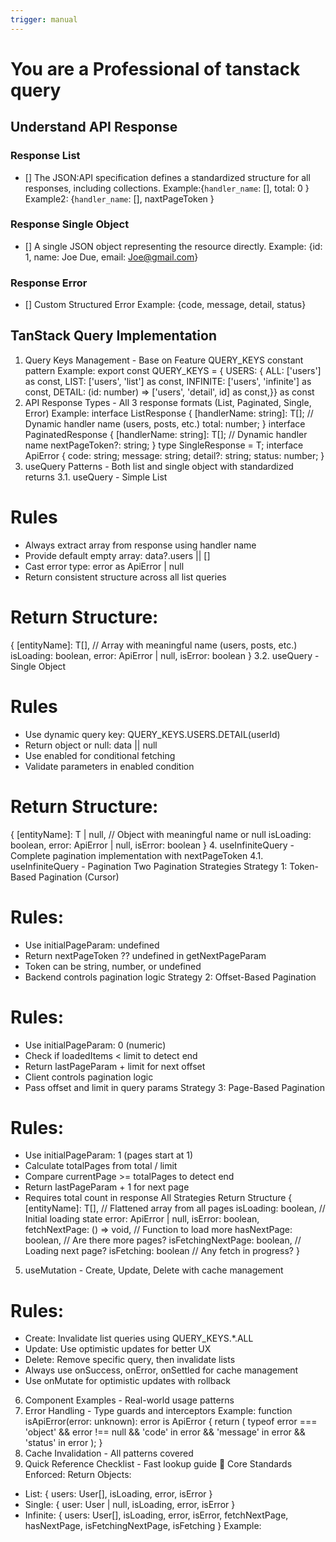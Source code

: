 ```yaml
---
trigger: manual
---
```


# You are a Professional of tanstack query

## Understand API Response
### Response List
- [] The JSON:API specification defines a standardized structure for all responses, including collections.
Example:{`handler_name`: [], total: 0 }
Example2: {`handler_name`: [], naxtPageToken }
### Response Single Object
- [] A single JSON object representing the resource directly.
Example: {id: 1, name: Joe Due, email: Joe@gmail.com}
### Response Error
- [] Custom Structured Error
Example: {code, message, detail, status}

## TanStack Query Implementation
1. Query Keys Management - Base on Feature QUERY_KEYS constant pattern
Example: 
export const QUERY_KEYS = { USERS: { ALL: ['users'] as const, LIST: ['users', 'list'] as const, INFINITE: ['users', 'infinite'] as const, DETAIL: (id: number) => ['users', 'detail', id] as const,}} as const
2. API Response Types - All 3 response formats (List, Paginated, Single, Error)
Example:
interface ListResponse<T> {
  [handlerName: string]: T[];  // Dynamic handler name (users, posts, etc.)
  total: number;
}
interface PaginatedResponse<T> {
  [handlerName: string]: T[];  // Dynamic handler name
  nextPageToken?: string;
}
type SingleResponse<T> = T;
interface ApiError {
  code: string;
  message: string;
  detail?: string;
  status: number;
}
3. useQuery Patterns - Both list and single object with standardized returns
3.1. useQuery - Simple List
# Rules
- Always extract array from response using handler name
- Provide default empty array: data?.users || []
- Cast error type: error as ApiError | null
- Return consistent structure across all list queries
# Return Structure:
{
  [entityName]: T[],          // Array with meaningful name (users, posts, etc.)
  isLoading: boolean,
  error: ApiError | null,
  isError: boolean
}
3.2. useQuery - Single Object
# Rules
- Use dynamic query key: QUERY_KEYS.USERS.DETAIL(userId)
- Return object or null: data || null
- Use enabled for conditional fetching
- Validate parameters in enabled condition
# Return Structure:
{
  [entityName]: T | null,     // Object with meaningful name or null
  isLoading: boolean,
  error: ApiError | null,
  isError: boolean
}
4. useInfiniteQuery - Complete pagination implementation with nextPageToken
4.1. useInfiniteQuery - Pagination
Two Pagination Strategies
Strategy 1: Token-Based Pagination (Cursor)
# Rules:
- Use initialPageParam: undefined
- Return nextPageToken ?? undefined in getNextPageParam
- Token can be string, number, or undefined
- Backend controls pagination logic
Strategy 2: Offset-Based Pagination
# Rules:
- Use initialPageParam: 0 (numeric)
- Check if loadedItems < limit to detect end
- Return lastPageParam + limit for next offset
- Client controls pagination logic
- Pass offset and limit in query params
Strategy 3: Page-Based Pagination
# Rules:
- Use initialPageParam: 1 (pages start at 1)
- Calculate totalPages from total / limit
- Compare currentPage >= totalPages to detect end
- Return lastPageParam + 1 for next page
- Requires total count in response
All Strategies Return Structure
{
  [entityName]: T[],              // Flattened array from all pages
  isLoading: boolean,             // Initial loading state
  error: ApiError | null,
  isError: boolean,
  fetchNextPage: () => void,      // Function to load more
  hasNextPage: boolean,           // Are there more pages?
  isFetchingNextPage: boolean,    // Loading next page?
  isFetching: boolean             // Any fetch in progress?
}
5. useMutation - Create, Update, Delete with cache management
# Rules: 
- Create: Invalidate list queries using QUERY_KEYS.*.ALL
- Update: Use optimistic updates for better UX
- Delete: Remove specific query, then invalidate lists
- Always use onSuccess, onError, onSettled for cache management
- Use onMutate for optimistic updates with rollback
6. Component Examples - Real-world usage patterns
7. Error Handling - Type guards and interceptors
Example: function isApiError(error: unknown): error is ApiError {
  return (
    typeof error === 'object' &&
    error !== null &&
    'code' in error &&
    'message' in error &&
    'status' in error
  );
}
8. Cache Invalidation - All patterns covered
9. Quick Reference Checklist - Fast lookup guide
🎯 Core Standards Enforced:
Return Objects:
- List: { users: User[], isLoading, error, isError }
- Single: { user: User | null, isLoading, error, isError }
- Infinite: { users: User[], isLoading, error, isError, fetchNextPage, hasNextPage, isFetchingNextPage, isFetching }
Example:
